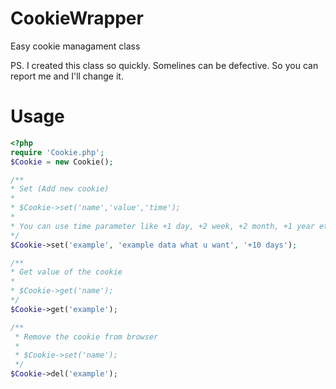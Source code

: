 # CookieWrapper
Easy cookie managament class

PS. I created this class so quickly. Somelines can be defective. So you can report me and I'll change it.

# Usage
```php
<?php 
require 'Cookie.php';
$Cookie = new Cookie();

/**
* Set (Add new cookie)
*
* $Cookie->set('name','value','time');
* 
* You can use time parameter like +1 day, +2 week, +2 month, +1 year etc..
*/
$Cookie->set('example', 'example data what u want', '+10 days');

/**
* Get value of the cookie
*
* $Cookie->get('name');
*/
$Cookie->get('example');

/**
 * Remove the cookie from browser
 *
 * $Cookie->set('name');
 */
$Cookie->del('example');

```
